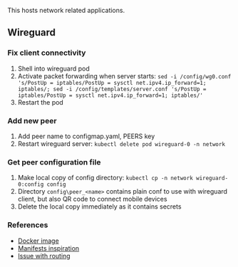 This hosts network related applications.

## Wireguard

### Fix client connectivity
1. Shell into wireguard pod
2. Activate packet forwarding when server starts: `sed -i /config/wg0.conf 's/PostUp = iptables/PostUp = sysctl net.ipv4.ip_forward=1; iptables/; sed -i /config/templates/server.conf 's/PostUp = iptables/PostUp = sysctl net.ipv4.ip_forward=1; iptables/'`
3. Restart the pod

### Add new peer
1. Add peer name to configmap.yaml, PEERS key
2. Restart wireguard server: `kubectl delete pod wireguard-0 -n network`

### Get peer configuration file
1. Make local copy of config directory: `kubectl cp -n network wireguard-0:config config`
2. Directory `config\peer_<name>` contains plain conf to use with wireguard client, but also QR code to connect mobile devices
3. Delete the local copy immediately as it contains secrets

### References
- [Docker image](https://github.com/linuxserver/docker-wireguard)
- [Manifests inspiration](https://github.com/ivanmorenoj/k3s-pihole-wireguard/blob/main/k8s/04-wireguard.yaml)
- [Issue with routing](https://github.com/linuxserver/docker-wireguard/issues/78#issuecomment-739321794)
